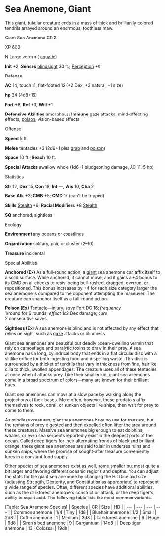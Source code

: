 # Sea Anemone, Giant

This giant, tubular creature ends in a mass of thick and brilliantly colored tendrils arrayed around an enormous, toothless maw.

Giant Sea Anemone CR 2

XP 600

N Large vermin ( [aquatic](monsters/creatureTypes#_aquatic-subtype))

**Init** +2; **Senses** [blindsight](monsters/universalMonsterRules#_blindsight) 30 ft.; [Perception](skills/perception#_perception) +0

Defense

**AC** 14, touch 11, flat-footed 12 (+2 Dex, +3 natural, –1 size)

**hp** 34 (4d8+16)

**Fort** +8, **Ref** +3, **Will** +1

**Defensive Abilities** [amorphous](monsters/universalMonsterRules#_amorphous); **Immune** [gaze](monsters/universalMonsterRules#_gaze) attacks, mind-affecting effects, [poison](monsters/universalMonsterRules#_poison-(ex-or-su)), vision-based effects

Offense

**Speed** 5 ft.

**Melee** tentacles +3 (2d6+1 plus [grab](monsters/universalMonsterRules#_grab) and [poison](monsters/universalMonsterRules#_poison-(ex-or-su)))

**Space** 10 ft.; **Reach** 10 ft.

**Special Attacks** swallow whole (1d6+1 bludgeoning damage, AC 11, 5 hp)

Statistics

**Str** 12, **Dex** 15, **Con** 18, **Int** —, **Wis** 10, **Cha** 2

**Base Atk** +3; **CMB** +5; **CMD** 17 (can't be tripped)

**Skills** [Stealth](skills/stealth#_stealth) +6; **Racial Modifiers** +8 [Stealth](skills/stealth#_stealth)

**SQ** anchored, sightless

Ecology

**Environment** any oceans or coastlines

**Organization** solitary, pair, or cluster (2–10)

**Treasure** incidental

Special Abilities

**Anchored (Ex)** As a full-round action, a [giant](monsters/creatureTypes#_giant-subtype) sea anemone can affix itself to a solid surface. While anchored, it cannot move, and it gains a +4 bonus to its CMD on all checks to resist being bull-rushed, dragged, overrun, or repositioned. This bonus increases by +4 for each size category larger the sea anemone is compared to the opponent attempting the maneuver. The creature can unanchor itself as a full-round action.

**Poison (Ex)** Tentacle­—injury; _save_ Fort DC 16; _frequency_   
1/round for 6 rounds; _effect_ 1d2 Dex damage; _cure_   
2 consecutive saves.

**Sightless (Ex)** A sea anemone is blind and is not affected by any effect that relies on sight, such as [gaze](monsters/universalMonsterRules#_gaze) attacks or blindness.

Giant sea anemones are beautiful but deadly ocean-dwelling vermin that rely on camouflage and paralytic toxins to draw in their prey. A sea anemone has a long, cylindrical body that ends in a flat circular disc with a slitlike orifice for both ingesting food and dispelling waste. This disc is surrounded by a thicket of tendrils that vary in thickness from fine, hairlike cilia to thick, swollen appendages. The creature uses all of these tentacles at once when it attacks prey. Like their smaller kin, giant sea anemones come in a broad spectrum of colors—many are known for their brilliant hues.

Giant sea anemones can move at a slow pace by walking along the projections at their bases. More often, however, these predators affix themselves to rock, coral, or sunken objects like ships, then wait for prey to come to them.

As mindless creatures, giant sea anemones have no use for treasure, but the remains of prey digested and then expelled often litter the area around these creatures. Massive sea anemones big enough to eat dolphins, whales, or even sea serpents reportedly exist in the deepest parts of the ocean. Called deep tigers for their alternating fronds of black and brilliant orange, these giant sea anemones are said to lair in undersea ruins and sunken ships, where the promise of sought-after treasure conveniently lures in a constant food supply.

Other species of sea anemones exist as well, some smaller but most quite a bit larger and favoring different oceanic regions and depths. You can adjust the stats for the giant sea anemone by changing the Hit Dice and size (adjusting Strength, Dexterity, and Constitution as appropriate) to represent a wide range of species. Often, different species have additional abilities, such as the darkforest anemone's constriction attack, or the deep tiger's ability to squirt acid. The following table lists the most common variants.

[Table: Sea Anemone Species]
| Species | CR | Size | HD |
| --- | --- | --- | --- |
| Common anemone | 1/4 | Tiny | 1d8 |
| Bluehair anemone | 1/2 | Small | 2d8 |
| Coffin anemone | 1 | Medium | 3d8 |
| Darkforest anemone | 6 | Huge | 9d8 |
| Siren's bed anemone | 9 | Gargantuan | 14d8 |
| Deep tiger anemone | 13 | Colossal | 19d8 |

